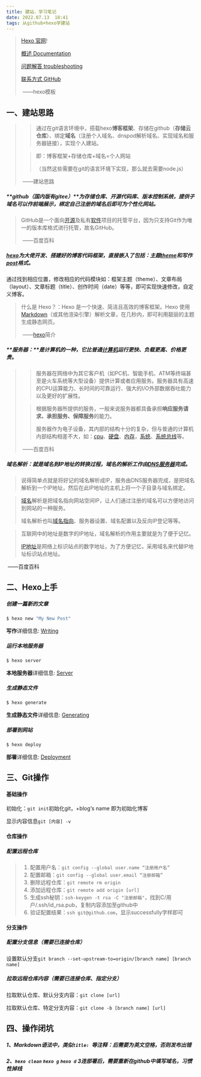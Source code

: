 ```yaml
---
title: 建站，学习笔记
date: 2022.07.13  18:41
tags: 从github+hexo学建站
---
```

> [Hexo 官网](https://hexo.io/)! 
>
> [概述 Documentation](https://hexo.io/docs/)
>
> [问题解答 troubleshooting](https://hexo.io/docs/troubleshooting.html) 
>
> [联系方式 GitHub](https://github.com/hexojs/hexo/issues)
>
> ​																																																												——hexo模板

## 一、建站思路

> > 通过在git语言环境中，搭载hexo**博客框架**、存储在github（**存储云仓库**）、绑定**域名**（注册个人域名、dnspod解析域名、实现域名和服务器链接），实现个人建站。
>
> > 即：博客框架+存储仓库+域名=个人网站
> >
> > （当然这些需要在git的语言环境下实现，那么就去需要node.js）
>
> ​																																																												——建站思路

##### **github（国内版有gitee）**为存储仓库、开源代码库、版本控制系统，提供子域名可以作前端展示，绑定自己注册的域名后即可为个性化网站。

> GitHub是一个面向[开源](https://baike.baidu.com/item/开源/20720669)及私有[软件](https://baike.baidu.com/item/软件/12053)项目的托管平台，因为只支持Git作为唯一的版本库格式进行托管，故名GitHub。											
>
> ​																																																												——百度百科

##### [hexo](https://hexo.io/zh-cn/docs/)为大佬开发、搭建好的博客代码框架，直接嵌入了包括：主题[theme](https://hexo.io/zh-cn/docs/themes)和写作[post](https://hexo.io/zh-cn/docs/writing)格式。

通过找到相应位置，修改相应的代码模块如：框架主题（theme）、文章布局（layout）、文章标题（title）、创作时间（date）等等，即可实现快速修改，自定义博客。

> 什么是 Hexo？：Hexo 是一个快速、简洁且高效的博客框架。Hexo 使用 [Markdown](http://daringfireball.net/projects/markdown/)（或其他渲染引擎）解析文章，在几秒内，即可利用靓丽的主题生成静态网页。
>
> ​																																																												——[hexo](https://hexo.io/zh-cn/docs/)简介

##### **服务器：**是计算机的一种，它比普通[计算机](https://baike.baidu.com/item/计算机/140338)运行更快、负载更高、价格更贵。

> > 服务器在网络中为其它客户机（如PC机、智能手机、ATM等终端甚至是火车系统等大型设备）提供计算或者应用服务。服务器具有高速的CPU运算能力、长时间的可靠运行、强大的I/O外部数据吞吐能力以及更好的扩展性。
>
> > 根据服务器所提供的服务，一般来说服务器都具备承担**响应服务请求、承担服务、保障服务**的能力。
> >
> > 服务器作为电子设备，其内部的结构十分的复杂，但与普通的计算机内部结构相差不大，如：[cpu](https://baike.baidu.com/item/cpu/120556)、[硬盘](https://baike.baidu.com/item/硬盘/159825)、[内存](https://baike.baidu.com/item/内存/103614)，[系统](https://baike.baidu.com/item/系统/479832)、[系统总线](https://baike.baidu.com/item/系统总线/1190546)等。
>
> ​																																																												——百度百科

##### **域名解析**：就是域名到IP地址的转换过程，域名的解析工作由[DNS服务器](https://baike.baidu.com/item/DNS服务器)完成。

> 说得简单点就是将好记的域名解析成IP，服务由DNS服务器完成，是把域名解析到一个IP地址，然后在此IP地址的主机上将一个子目录与域名绑定。

> [域名](https://baike.baidu.com/item/域名)解析是把域名指向网站空间IP，让人们通过注册的域名可以方便地访问到网站的一种服务。
>
> 域名解析也叫[域名指向](https://baike.baidu.com/item/域名指向/2779846)、服务器设置、域名配置以及反向IP登记等等。

> 互联网中的地址是数字的IP地址，域名解析的作用主要就是为了便于记忆。
>
> [IP地址](https://baike.baidu.com/item/IP地址)是网络上标识站点的数字地址，为了方便记忆，采用域名来代替IP地址标识站点地址。

​																																																														——百度百科

## 二、Hexo上手

##### 创建一篇新的文章

``` bash
$ hexo new "My New Post"
```

**写作**详细信息: [Writing](https://hexo.io/docs/writing.html)

##### 运行本地服务器

``` bash
$ hexo server
```

**本地服务器**详细信息: [Server](https://hexo.io/docs/server.html)

##### 生成静态文件

``` bash
$ hexo generate
```

**生成静态文件**详细信息: [Generating](https://hexo.io/docs/generating.html)

##### 部署到网站

``` bash
$ hexo deploy
```

**部署**详细信息: [Deployment](https://hexo.io/docs/one-command-deployment.html)

## 三、Git操作

#### 基础操作

初始化：`git init`初始化git，+blog‘s name 即为初始化博客

显示内容信息`git [内容] -v`

#### 仓库操作

##### 配置远程仓库

> 1. 配置用户名：`git config --global user.name “注册用户名”`
> 2. 配置邮箱：`git config --global user.email “注册邮箱”`
> 3. 删除远程仓库：`git remote rm origin`
> 4. 添加远程仓库：`git remote add origin [url]`
> 5. 生成ssh秘钥：`ssh-keygen -t rsa -C "注册邮箱"`，找到C/用户/.ssh/id_rsa.pub，复制内容添加至github中
> 6. 验证配置结果：`ssh git@github.com`，显示successfully字样即可

#### 分支操作

##### 配置分支信息（需要已连接仓库）

设置默认分支`git branch --set-upstream-to=origin/[branch name] [branch name]`



##### 拉取远程仓库内容（需要已连接仓库、指定分支）

拉取默认仓库、默认分支内容：`git clone [url]`

拉取默认仓库、特定分支内容：`git clone -b [branch name] [url] `



## 四、操作闭坑

##### 1、Markdown语法中，类似`title: `等注释：后需要为**英文**空格，否则发布出错

##### 2、`hexo clean` `hexo g` `hexo d`  3连部署后，需要重新在github中填写域名，习惯性掉线

